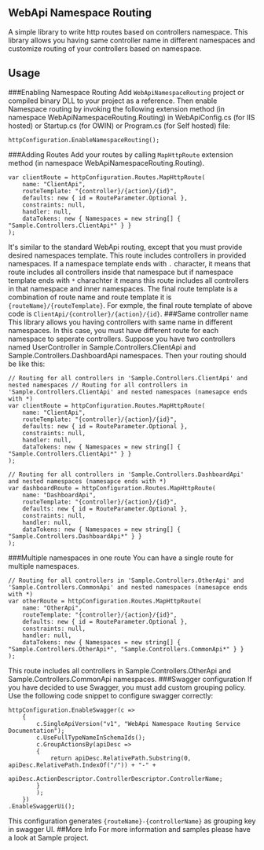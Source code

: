 ## WebApi Namespace Routing
A simple library to write http routes based on controllers namespace. This library allows you having same controller name in different namespaces and customize routing of your controllers based on namespace.

## Usage
###Enabling Namespace Routing
Add `WebApiNamespaceRouting` project or compiled binary DLL to your project as a reference. Then enable Namespace routing by invoking the following extension method (in namespace WebApiNamespaceRouting.Routing) in WebApiConfig.cs (for IIS hosted) or Startup.cs (for OWIN) or Program.cs (for Self hosted) file:
```
httpConfiguration.EnableNamespaceRouting();
```
###Adding Routes
Add your routes by calling `MapHttpRoute` extension method (in namespace WebApiNamespaceRouting.Routing). 
```
var clientRoute = httpConfiguration.Routes.MapHttpRoute(
	name: "ClientApi",
	routeTemplate: "{controller}/{action}/{id}",
	defaults: new { id = RouteParameter.Optional },
	constraints: null,
	handler: null,
	dataTokens: new { Namespaces = new string[] { "Sample.Controllers.ClientApi*" } }
);
```
It's similar to the standard WebApi routing, except that you must provide desired namespaces template. This route includes controllers in provided namespaces. If a namespace template ends with `.` character, it means that route includes all controllers inside that namespace but if namespace template ends with `*` charachter it means this route includes all controllers in that namespace and inner namespaces. 
The final route template is a combination of route name and route template it is `{routeName}/{routeTemplate}`. For exmple, the final route template of above code is `ClientApi/{controller}/{action}/{id}`.
###Same controller name
This library allows you having controllers with same name in different namespaces. In this case, you must have different route for each namespace to seperate controllers. Suppose you have two controllers named UserController in Sample.Controllers.ClientApi and Sample.Controllers.DashboardApi namespaces. Then your routing should be like this:
```
// Routing for all controllers in 'Sample.Controllers.ClientApi' and nested namespaces // Routing for all controllers in 'Sample.Controllers.ClientApi' and nested namespaces (namesapce ends with *)
var clientRoute = httpConfiguration.Routes.MapHttpRoute(
	name: "ClientApi",
	routeTemplate: "{controller}/{action}/{id}",
	defaults: new { id = RouteParameter.Optional },
	constraints: null,
	handler: null,
	dataTokens: new { Namespaces = new string[] { "Sample.Controllers.ClientApi*" } }
);

// Routing for all controllers in 'Sample.Controllers.DashboardApi' and nested namespaces (namesapce ends with *)
var dashboardRoute = httpConfiguration.Routes.MapHttpRoute(
	name: "DashboardApi",
	routeTemplate: "{controller}/{action}/{id}",
	defaults: new { id = RouteParameter.Optional },
	constraints: null,
	handler: null,
	dataTokens: new { Namespaces = new string[] { "Sample.Controllers.DashboardApi*" } }
);
```
###Multiple namespaces in one route
You can have a single route for multiple namespaces. 
```
// Routing for all controllers in 'Sample.Controllers.OtherApi' and 'Sample.Controllers.CommonApi' and nested namespaces (namesapce ends with *)
var otherRoute = httpConfiguration.Routes.MapHttpRoute(
	name: "OtherApi",
	routeTemplate: "{controller}/{action}/{id}",
	defaults: new { id = RouteParameter.Optional },
	constraints: null,
	handler: null,
	dataTokens: new { Namespaces = new string[] { "Sample.Controllers.OtherApi*", "Sample.Controllers.CommonApi*" } }
);
```
This route includes all controllers in Sample.Controllers.OtherApi and Sample.Controllers.CommonApi namespaces.
###Swagger configuration
If you have decided to use Swagger, you must add custom grouping policy. Use the following code snippet to configure swagger correctly:
```
httpConfiguration.EnableSwagger(c =>
	{
		c.SingleApiVersion("v1", "WebApi Namespace Routing Service Documentation");
		c.UseFullTypeNameInSchemaIds();
		c.GroupActionsBy(apiDesc =>
		{
			return apiDesc.RelativePath.Substring(0, apiDesc.RelativePath.IndexOf("/")) + "-" +
						apiDesc.ActionDescriptor.ControllerDescriptor.ControllerName;
		}
		);
	})
.EnableSwaggerUi();
```
This configuration generates `{routeName}-{controllerName}` as grouping key in swagger UI.
##More Info
For more information and samples please have a look at Sample project.